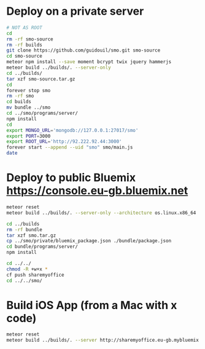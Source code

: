 # Deploy on a private server
```sh
# NOT AS ROOT
cd
rm -rf smo-source
rm -rf builds
git clone https://github.com/guidouil/smo.git smo-source
cd smo-source
meteor npm install --save moment bcrypt twix jquery hammerjs
meteor build ../builds/. --server-only
cd ../builds/
tar xzf smo-source.tar.gz
cd
forever stop smo
rm -rf smo
cd builds
mv bundle ../smo
cd ../smo/programs/server/
npm install
cd
export MONGO_URL='mongodb://127.0.0.1:27017/smo'
export PORT=3000
export ROOT_URL='http://92.222.92.44:3000'
forever start --append --uid "smo" smo/main.js
date

```

# Deploy to public Bluemix  https://console.eu-gb.bluemix.net
```sh
meteor reset
meteor build ../builds/. --server-only --architecture os.linux.x86_64

cd ../builds
rm -rf bundle
tar xzf smo.tar.gz
cp ../smo/private/bluemix_package.json ./bundle/package.json
cd bundle/programs/server/
npm install

cd ../../
chmod -R +w+x *
cf push sharemyoffice
cd ../../smo/

```

# Build iOS App (from a Mac with x code)
```sh
meteor reset
meteor build ../builds/. --server http://sharemyoffice.eu-gb.mybluemix.net
```
